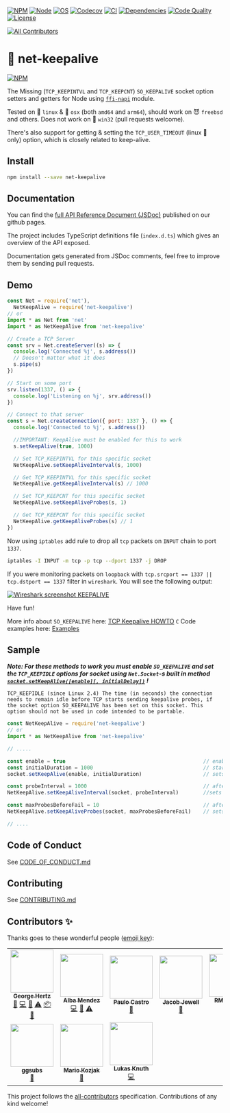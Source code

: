 [![NPM][npm_shield]][npm_url]
[![Node][node_shield]][node_url]
[![OS][os_shield]][npm_url]
[![Codecov][codecov_shield]][codecov_url]
[![CI][travis_shield]][travis_url]
[![Dependencies][daviddm_shield]][daviddm_url]
[![Code Quality][codacy_shield]][codacy_url]
[![License][license_shield]][license_url]

[codacy_url]: https://www.codacy.com/app/hertzg/node-net-keepalive
[codacy_shield]: https://api.codacy.com/project/badge/Grade/d191b6408086432586e6c60577485c6f
[npm_url]: https://www.npmjs.com/package/net-keepalive
[npm_shield]: https://img.shields.io/npm/v/net-keepalive.svg?style=flat
[node_url]: https://dist.nodejs.org
[node_shield]: https://img.shields.io/badge/node-%3E%3D10.20.0-green.svg
[os_shield]: https://img.shields.io/badge/os-linux%2Cosx%2Cbsd-green.svg
[travis_url]: https://travis-ci.org/hertzg/node-net-keepalive
[travis_shield]: https://travis-ci.org/hertzg/node-net-keepalive.svg?branch=master
[daviddm_url]: https://david-dm.org/hertzg/node-net-keepalive
[daviddm_shield]: https://david-dm.org/hertzg/node-net-keepalive.svg
[license_url]: https://raw.githubusercontent.com/hertzg/node-net-keepalive/master/LICENSE
[license_shield]: https://img.shields.io/badge/license-MIT-blue.svg
[codecov_url]: https://codecov.io/gh/hertzg/node-net-keepalive
[codecov_shield]: https://codecov.io/gh/hertzg/node-net-keepalive/branch/master/graph/badge.svg
<!-- ALL-CONTRIBUTORS-BADGE:START - Do not remove or modify this section -->
[![All Contributors](https://img.shields.io/badge/all_contributors-10-orange.svg?style=flat-square)](#contributors-)
<!-- ALL-CONTRIBUTORS-BADGE:END -->

# 🔗 net-keepalive

[![NPM](https://nodei.co/npm/net-keepalive.png?downloads=true&downloadRank=true&stars=true)](https://nodei.co/npm/net-keepalive/)

The Missing (`TCP_KEEPINTVL` and `TCP_KEEPCNT`) `SO_KEEPALIVE` socket option setters and getters for Node using [`ffi-napi`](https://www.npmjs.com/package/ffi-napi) module.

Tested on 🐧 `linux` & 🍏 `osx` (both `amd64` and `arm64`), should work on 😈 `freebsd` and others. Does not work on 🐄 `win32` (pull requests welcome).

There's also support for getting & setting the `TCP_USER_TIMEOUT` (linux 🐧 only) option, which is closely related to keep-alive.

## Install

```bash
npm install --save net-keepalive
```

## Documentation

You can find the [full API Reference Document (JSDoc)](https://hertzg.github.io/node-net-keepalive) published on our github pages.

The project includes TypeScript definitions file (`index.d.ts`) which gives an overview of the API exposed.

Documentation gets generated from JSDoc comments, feel free to improve them by sending pull requests.

## Demo

```javascript
const Net = require('net'),
  NetKeepAlive = require('net-keepalive')
// or
import * as Net from 'net'
import * as NetKeepAlive from 'net-keepalive'

// Create a TCP Server
const srv = Net.createServer((s) => {
  console.log('Connected %j', s.address())
  // Doesn't matter what it does
  s.pipe(s)
})

// Start on some port
srv.listen(1337, () => {
  console.log('Listening on %j', srv.address())
})

// Connect to that server
const s = Net.createConnection({ port: 1337 }, () => {
  console.log('Connected to %j', s.address())

  //IMPORTANT: KeepAlive must be enabled for this to work
  s.setKeepAlive(true, 1000)

  // Set TCP_KEEPINTVL for this specific socket
  NetKeepAlive.setKeepAliveInterval(s, 1000)

  // Get TCP_KEEPINTVL for this specific socket
  NetKeepAlive.getKeepAliveInterval(s) // 1000

  // Set TCP_KEEPCNT for this specific socket
  NetKeepAlive.setKeepAliveProbes(s, 1)

  // Get TCP_KEEPCNT for this specific socket
  NetKeepAlive.getKeepAliveProbes(s) // 1
})
```

Now using `iptables` add rule to drop all `tcp` packets on `INPUT` chain to port `1337`.

```bash
iptables -I INPUT -m tcp -p tcp --dport 1337 -j DROP
```

If you were monitoring packets on `loopback` with `tcp.srcport == 1337 || tcp.dstport == 1337` filter in `wireshark`. You will see the following output:

[![Wireshark screenshot KEEPALIVE](http://hertzg.github.io/node-net-keepalive/images/wireshark.jpg)](http://hertzg.github.io/node-net-keepalive/images/wireshark.jpg)

Have fun!

More info about `SO_KEEPALIVE` here: [TCP Keepalive HOWTO](http://tldp.org/HOWTO/TCP-Keepalive-HOWTO/)
`C` Code examples here: [Examples](http://tldp.org/HOWTO/TCP-Keepalive-HOWTO/programming.html#examples)

## Sample

**_Note: For these methods to work you must enable `SO_KEEPALIVE` and set the `TCP_KEEPIDLE` options for socket using `Net.Socket`-s built in method [`socket.setKeepAlive([enable][, initialDelay])`](https://nodejs.org/api/net.html#net_socket_setkeepalive_enable_initialdelay) !_**

    TCP_KEEPIDLE (since Linux 2.4) The time (in seconds) the connection needs to remain idle before TCP starts sending keepalive probes, if the socket option SO_KEEPALIVE has been set on this socket. This option should not be used in code intended to be portable.

```JavaScript
const NetKeepAlive = require('net-keepalive')
// or
import * as NetKeepAlive from 'net-keepalive'

// .....

const enable = true                                             // enable SO_KEEPALIVE
const initialDuration = 1000                                    // start probing after 1 second of inactivity
socket.setKeepAlive(enable, initialDuration)                    // sets SO_KEEPALIVE and TCP_KEEPIDLE

const probeInterval = 1000                                      // after initialDuration send probes every 1 second
NetKeepAlive.setKeepAliveInterval(socket, probeInterval)        //sets TCP_KEEPINTVL

const maxProbesBeforeFail = 10                                  // after 10 failed probes connection will be dropped
NetKeepAlive.setKeepAliveProbes(socket, maxProbesBeforeFail)    // sets TCP_KEEPCNT

// ....
```

## Code of Conduct

See [CODE_OF_CONDUCT.md](CODE_OF_CONDUCT.md)

## Contributing

See [CONTRIBUTING.md](CONTRIBUTING.md)

## Contributors ✨

Thanks goes to these wonderful people ([emoji key](https://allcontributors.org/docs/en/emoji-key)):

<!-- ALL-CONTRIBUTORS-LIST:START - Do not remove or modify this section -->
<!-- prettier-ignore-start -->
<!-- markdownlint-disable -->
<table>
  <tr>
    <td align="center"><a href="http://hertz.gg"><img src="https://avatars3.githubusercontent.com/u/1886698?v=4" width="100px;" alt=""/><br /><sub><b>George Hertz</b></sub></a><br /><a href="#maintenance-hertzg" title="Maintenance">🚧</a> <a href="https://github.com/hertzg/node-net-keepalive/commits?author=hertzg" title="Code">💻</a> <a href="https://github.com/hertzg/node-net-keepalive/commits?author=hertzg" title="Documentation">📖</a> <a href="https://github.com/hertzg/node-net-keepalive/commits?author=hertzg" title="Tests">⚠️</a> <a href="#platform-hertzg" title="Packaging/porting to new platform">📦</a> <a href="#question-hertzg" title="Answering Questions">💬</a></td>
    <td align="center"><a href="https://github.com/mildsunrise"><img src="https://avatars0.githubusercontent.com/u/1177304?v=4" width="100px;" alt=""/><br /><sub><b>Alba Mendez</b></sub></a><br /><a href="https://github.com/hertzg/node-net-keepalive/commits?author=mildsunrise" title="Code">💻</a> <a href="https://github.com/hertzg/node-net-keepalive/commits?author=mildsunrise" title="Documentation">📖</a> <a href="https://github.com/hertzg/node-net-keepalive/commits?author=mildsunrise" title="Tests">⚠️</a></td>
    <td align="center"><a href="https://www.linkedin.com/in/pfcastro/"><img src="https://avatars3.githubusercontent.com/u/15091591?v=4" width="100px;" alt=""/><br /><sub><b>Paulo Castro</b></sub></a><br /><a href="https://github.com/hertzg/node-net-keepalive/issues?q=author%3Apdcastro" title="Bug reports">🐛</a></td>
    <td align="center"><a href="http://www.immersiveapplications.com/"><img src="https://avatars1.githubusercontent.com/u/481412?v=4" width="100px;" alt=""/><br /><sub><b>Jacob Jewell</b></sub></a><br /><a href="https://github.com/hertzg/node-net-keepalive/issues?q=author%3Ajakesjews" title="Bug reports">🐛</a></td>
    <td align="center"><a href="https://github.com/RMutharaju"><img src="https://avatars0.githubusercontent.com/u/37263240?v=4" width="100px;" alt=""/><br /><sub><b>RMutharaju</b></sub></a><br /><a href="#security-RMutharaju" title="Security">🛡️</a></td>
    <td align="center"><a href="https://github.com/borger"><img src="https://avatars0.githubusercontent.com/u/5930158?v=4" width="100px;" alt=""/><br /><sub><b>Rafael Borges</b></sub></a><br /><a href="https://github.com/hertzg/node-net-keepalive/issues?q=author%3Aborger" title="Bug reports">🐛</a></td>
    <td align="center"><a href="https://github.com/selient"><img src="https://avatars2.githubusercontent.com/u/3947590?v=4" width="100px;" alt=""/><br /><sub><b>Calvin</b></sub></a><br /><a href="https://github.com/hertzg/node-net-keepalive/issues?q=author%3Aselient" title="Bug reports">🐛</a></td>
  </tr>
  <tr>
    <td align="center"><a href="https://github.com/ggsubs"><img src="https://avatars2.githubusercontent.com/u/2170237?v=4" width="100px;" alt=""/><br /><sub><b>ggsubs</b></sub></a><br /><a href="https://github.com/hertzg/node-net-keepalive/issues?q=author%3Aggsubs" title="Bug reports">🐛</a></td>
    <td align="center"><a href="https://mario.kozjak.io/"><img src="https://avatars1.githubusercontent.com/u/3506172?v=4" width="100px;" alt=""/><br /><sub><b>Mario Kozjak</b></sub></a><br /><a href="https://github.com/hertzg/node-net-keepalive/issues?q=author%3Amkozjak" title="Bug reports">🐛</a></td>
    <td align="center"><a href="https://github.com/LukasKnuthImagineOn"><img src="https://avatars2.githubusercontent.com/u/22296305?v=4" width="100px;" alt=""/><br /><sub><b>Lukas Knuth</b></sub></a><br /><a href="https://github.com/hertzg/node-net-keepalive/commits?author=LukasKnuthImagineOn" title="Code">💻</a></td>
  </tr>
</table>

<!-- markdownlint-enable -->
<!-- prettier-ignore-end -->
<!-- ALL-CONTRIBUTORS-LIST:END -->

This project follows the [all-contributors](https://github.com/all-contributors/all-contributors) specification. Contributions of any kind welcome!
